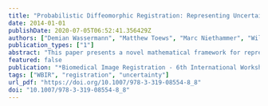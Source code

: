 ```yaml
---
title: "Probabilistic Diffeomorphic Registration: Representing Uncertainty"
date: 2014-01-01
publishDate: 2020-07-05T06:52:41.356429Z
authors: ["Demian Wassermann", "Matthew Toews", "Marc Niethammer", "William M. Wells III"]
publication_types: ["1"]
abstract: "This paper presents a novel mathematical framework for representing uncertainty in large deformation diffeomorphic image registration. The Bayesian posterior distribution over the deformations aligning a moving and a fixed image is approximated via a variational formulation. A stochastic differential equation (SDE) modeling the deformations as the evolution of a time-varying velocity field leads to a prior density over deformations in the form of a Gaussian process. This permits estimating the full posterior distribution in order to represent uncertainty, in contrast to methods in which the posterior is approximated via Monte Carlo sampling or maximized in maximum a-posteriori (MAP) estimation. The framework is demonstrated in the case of landmark-based image registration, including simulated data and annotated pre and intra-operative 3D images."
featured: false
publication: "*Biomedical Image Registration - 6th International Workshop, WBIR 2014, London, UK, July 7-8, 2014. Proceedings*"
tags: ["WBIR", "registration", "uncertainty"]
url_pdf: "https://doi.org/10.1007/978-3-319-08554-8_8"
doi: "10.1007/978-3-319-08554-8_8"
---
```


